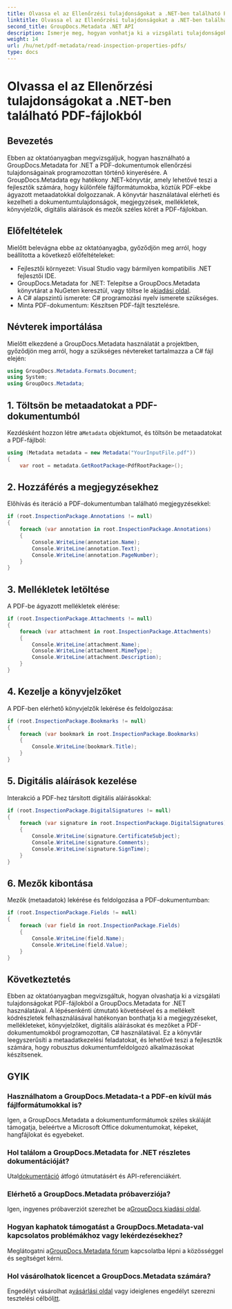 ```yaml
---
title: Olvassa el az Ellenőrzési tulajdonságokat a .NET-ben található PDF-fájlokból
linktitle: Olvassa el az Ellenőrzési tulajdonságokat a .NET-ben található PDF-fájlokból
second_title: GroupDocs.Metadata .NET API
description: Ismerje meg, hogyan vonhatja ki a vizsgálati tulajdonságokat PDF-dokumentumokból a GroupDocs.Metadata for .NET segítségével. Fedezze fel a kommentárokat, mellékleteket és egyebeket.
weight: 14
url: /hu/net/pdf-metadata/read-inspection-properties-pdfs/
type: docs
---
```

# Olvassa el az Ellenőrzési tulajdonságokat a .NET-ben található PDF-fájlokból

## Bevezetés
Ebben az oktatóanyagban megvizsgáljuk, hogyan használható a GroupDocs.Metadata for .NET a PDF-dokumentumok ellenőrzési tulajdonságainak programozottan történő kinyerésére. A GroupDocs.Metadata egy hatékony .NET-könyvtár, amely lehetővé teszi a fejlesztők számára, hogy különféle fájlformátumokba, köztük PDF-ekbe ágyazott metaadatokkal dolgozzanak. A könyvtár használatával elérheti és kezelheti a dokumentumtulajdonságok, megjegyzések, mellékletek, könyvjelzők, digitális aláírások és mezők széles körét a PDF-fájlokban.
## Előfeltételek
Mielőtt belevágna ebbe az oktatóanyagba, győződjön meg arról, hogy beállította a következő előfeltételeket:
- Fejlesztői környezet: Visual Studio vagy bármilyen kompatibilis .NET fejlesztői IDE.
-  GroupDocs.Metadata for .NET: Telepítse a GroupDocs.Metadata könyvtárat a NuGeten keresztül, vagy töltse le a[kiadási oldal](https://releases.groupdocs.com/metadata/net/).
- A C# alapszintű ismerete: C# programozási nyelv ismerete szükséges.
- Minta PDF-dokumentum: Készítsen PDF-fájlt tesztelésre.

## Névterek importálása
Mielőtt elkezdené a GroupDocs.Metadata használatát a projektben, győződjön meg arról, hogy a szükséges névtereket tartalmazza a C# fájl elején:
```csharp
using GroupDocs.Metadata.Formats.Document;
using System;
using GroupDocs.Metadata;
```
## 1. Töltsön be metaadatokat a PDF-dokumentumból
 Kezdésként hozzon létre a`Metadata` objektumot, és töltsön be metaadatokat a PDF-fájlból:
```csharp
using (Metadata metadata = new Metadata("YourInputFile.pdf"))
{
    var root = metadata.GetRootPackage<PdfRootPackage>();
```
## 2. Hozzáférés a megjegyzésekhez
Előhívás és iteráció a PDF-dokumentumban található megjegyzésekkel:
```csharp
if (root.InspectionPackage.Annotations != null)
{
    foreach (var annotation in root.InspectionPackage.Annotations)
    {
        Console.WriteLine(annotation.Name);
        Console.WriteLine(annotation.Text);
        Console.WriteLine(annotation.PageNumber);
    }
}
```
## 3. Mellékletek letöltése
A PDF-be ágyazott mellékletek elérése:
```csharp
if (root.InspectionPackage.Attachments != null)
{
    foreach (var attachment in root.InspectionPackage.Attachments)
    {
        Console.WriteLine(attachment.Name);
        Console.WriteLine(attachment.MimeType);
        Console.WriteLine(attachment.Description);
    }
}
```
## 4. Kezelje a könyvjelzőket
A PDF-ben elérhető könyvjelzők lekérése és feldolgozása:
```csharp
if (root.InspectionPackage.Bookmarks != null)
{
    foreach (var bookmark in root.InspectionPackage.Bookmarks)
    {
        Console.WriteLine(bookmark.Title);
    }
}
```
## 5. Digitális aláírások kezelése
Interakció a PDF-hez társított digitális aláírásokkal:
```csharp
if (root.InspectionPackage.DigitalSignatures != null)
{
    foreach (var signature in root.InspectionPackage.DigitalSignatures)
    {
        Console.WriteLine(signature.CertificateSubject);
        Console.WriteLine(signature.Comments);
        Console.WriteLine(signature.SignTime);
    }
}
```
## 6. Mezők kibontása
Mezők (metaadatok) lekérése és feldolgozása a PDF-dokumentumban:
```csharp
if (root.InspectionPackage.Fields != null)
{
    foreach (var field in root.InspectionPackage.Fields)
    {
        Console.WriteLine(field.Name);
        Console.WriteLine(field.Value);
    }
}
```

## Következtetés
Ebben az oktatóanyagban megvizsgáltuk, hogyan olvashatja ki a vizsgálati tulajdonságokat PDF-fájlokból a GroupDocs.Metadata for .NET használatával. A lépésenkénti útmutató követésével és a mellékelt kódrészletek felhasználásával hatékonyan bonthatja ki a megjegyzéseket, mellékleteket, könyvjelzőket, digitális aláírásokat és mezőket a PDF-dokumentumokból programozottan, C# használatával. Ez a könyvtár leegyszerűsíti a metaadatkezelési feladatokat, és lehetővé teszi a fejlesztők számára, hogy robusztus dokumentumfeldolgozó alkalmazásokat készítsenek.

## GYIK
### Használhatom a GroupDocs.Metadata-t a PDF-en kívül más fájlformátumokkal is?
Igen, a GroupDocs.Metadata a dokumentumformátumok széles skáláját támogatja, beleértve a Microsoft Office dokumentumokat, képeket, hangfájlokat és egyebeket.
### Hol találom a GroupDocs.Metadata for .NET részletes dokumentációját?
 Utal[dokumentáció](https://tutorials.groupdocs.com/metadata/net/) átfogó útmutatásért és API-referenciákért.
### Elérhető a GroupDocs.Metadata próbaverziója?
 Igen, ingyenes próbaverziót szerezhet be a[GroupDocs kiadási oldal](https://releases.groupdocs.com/).
### Hogyan kaphatok támogatást a GroupDocs.Metadata-val kapcsolatos problémákhoz vagy lekérdezésekhez?
 Meglátogatni a[GroupDocs.Metadata fórum](https://forum.groupdocs.com/c/metadata/14) kapcsolatba lépni a közösséggel és segítséget kérni.
### Hol vásárolhatok licencet a GroupDocs.Metadata számára?
Engedélyt vásárolhat a[vásárlási oldal](https://purchase.groupdocs.com/buy) vagy ideiglenes engedélyt szerezni tesztelési célból[itt](https://purchase.groupdocs.com/temporary-license/).